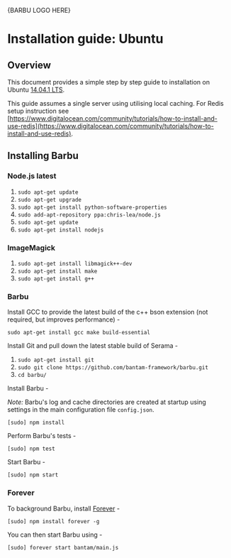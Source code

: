 {BARBU LOGO HERE}

# Installation guide: Ubuntu

## Overview

This document provides a simple step by step guide to installation on Ubuntu [14.04.1 LTS](http://releases.ubuntu.com/14.04.1/).

This guide assumes a single server using utilising local caching. For Redis setup instruction see [https://www.digitalocean.com/community/tutorials/how-to-install-and-use-redis](https://www.digitalocean.com/community/tutorials/how-to-install-and-use-redis).

## Installing Barbu

### Node.js latest

1. `sudo apt-get update`
2. `sudo apt-get upgrade`
3. `sudo apt-get install python-software-properties`
4. `sudo add-apt-repository ppa:chris-lea/node.js`
5. `sudo apt-get update`
6. `sudo apt-get install nodejs`

### ImageMagick

1. `sudo apt-get install libmagick++-dev`
2. `sudo apt-get install make`
3. `sudo apt-get install g++`

### Barbu

Install GCC to provide the latest build of the c++ bson extension (not required, but improves performance) -

`sudo apt-get install gcc make build-essential`

Install Git and pull down the latest stable build of Serama -

1. `sudo apt-get install git`
2. `sudo git clone https://github.com/bantam-framework/barbu.git`
3. `cd barbu/`

Install Barbu -

*Note:* Barbu's log and cache directories are created at startup using settings in the main configuration file `config.json`.

`[sudo] npm install`

Perform Barbu's tests -

`[sudo] npm test`

Start Barbu -

`[sudo] npm start`

### Forever

To background Barbu, install [Forever](https://github.com/nodejitsu/forever) -

`[sudo] npm install forever -g`

You can then start Barbu using -

`[sudo] forever start bantam/main.js`
